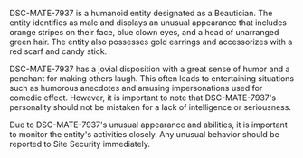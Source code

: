 DSC-MATE-7937 is a humanoid entity designated as a Beautician. The entity identifies as male and displays an unusual appearance that includes orange stripes on their face, blue clown eyes, and a head of unarranged green hair. The entity also possesses gold earrings and accessorizes with a red scarf and candy stick.

DSC-MATE-7937 has a jovial disposition with a great sense of humor and a penchant for making others laugh. This often leads to entertaining situations such as humorous anecdotes and amusing impersonations used for comedic effect. However, it is important to note that DSC-MATE-7937's personality should not be mistaken for a lack of intelligence or seriousness.

Due to DSC-MATE-7937's unusual appearance and abilities, it is important to monitor the entity's activities closely. Any unusual behavior should be reported to Site Security immediately.